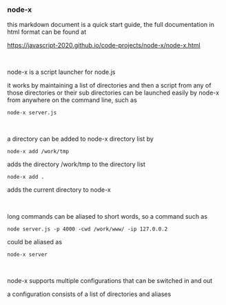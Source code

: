 


### node-x

this markdown document is a quick start guide, the full documentation in html format can be found at

https://javascript-2020.github.io/code-projects/node-x/node-x.html

<br>

node-x is a script launcher for node.js

it works by maintaining a list of directories and then a script from any of those directories or their sub directories
can be launched easily by node-x from anywhere on the command line, such as

```
node-x server.js
```

<br>

a directory can be added to node-x directory list by

```
node-x add /work/tmp
```


adds the directory /work/tmp to the directory list

```
node-x add .
```

adds the current directory to node-x

<br>

long commands can be aliased to short words, so a command such as

```
node server.js -p 4000 -cwd /work/www/ -ip 127.0.0.2
```

could be aliased as

```
node-x server
```

<br>

node-x supports multiple configurations that can be switched in and out

a configuration consists of a list of directories and aliases



